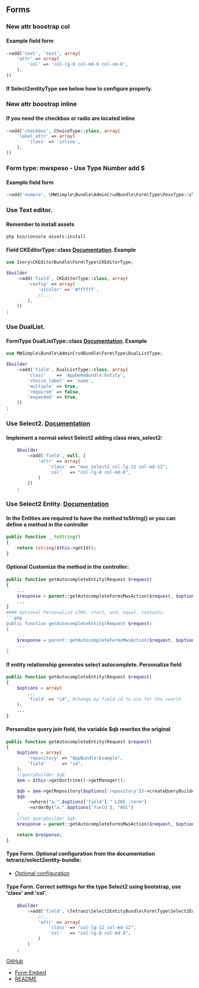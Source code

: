 ## Forms

### New attr boostrap col
#### Example field form
```php
->add('text', 'text', array(
    'attr' => array(
        'col' => 'col-lg-6 col-md-6 col-sm-6',
    ),
))
```
#### If Select2entityType see below how to configure properly.

### New attr boostrap inline
#### If you need the checkbox or radio are located inline
```php
->add('checkbox', ChoiceType::class, array(
    'label_attr' => array(
        'class' => 'inline',
    ),
))
```

### Form type: mwspeso - Use Type Number add $
#### Example field form
```php
->add('numero', \MWSimple\Bundle\AdminCrudBundle\Form\Type\PesoType::class)
```

### Use Text editor.

#### Remember to install assets
```cli
php bin/console assets:install
```
#### Field CKEditorType::class [Documentation](http://symfony.com/doc/master/bundles/IvoryCKEditorBundle/index.html). Example
```php
use Ivory\CKEditorBundle\Form\Type\CKEditorType;

$builder
    ->add('field', CKEditorType::class, array(
        'config' => array(
            'uiColor' => '#ffffff',
            //...
        ),
    ))
;
```

### Use DualList.
#### FormType DualListType::class [Documentation](http://bootsnipp.com/snippets/featured/bootstrap-dual-list). Example
```php
use MWSimple\Bundle\AdminCrudBundle\Form\Type\DualListType;

$builder
    ->add('field', DualListType::class, array(
        'class'    => 'AppDemoBundle:Entity',
        'choice_label' => 'name',
        'multiple' => true,
        'required' => false,
        'expanded' => true,
    ))
;
```

### Use Select2. [Documentation](http://select2.github.io/)
#### Implement a normal select Select2 adding class mws_select2:
```php
    $builder
        ->add('field', null, [
            'attr' => array(
                'class' => "mws_select2 col-lg-12 col-md-12",
                'col'   => "col-lg-8 col-md-8",
            )
        ])
    ;
```
### Use Select2 Entity. [Documentation](https://github.com/tetranz/select2entity-bundle)
#### In the Entities are required to have the method toString() or you can define a method in the controller
```php
public function __toString()
{
    return (string)$this->getId();
}
```
#### Optional Customize the method in the controller:
```php
public function getAutocompleteEntity(Request $request)
{
    ...
    $response = parent::getAutocompleteFormsMwsAction($request, $options, null, "getId");
    ...
}
#### Optional Personalize LIKE: start, end, equal, contains:
```php
public function getAutocompleteEntity(Request $request)
{
    ...
    $response = parent::getAutocompleteFormsMwsAction($request, $options, null, null, "equal");
    ...
}
```
#### If entity relationship generates select autocomplete. Personalize field
```php
public function getAutocompleteEntity(Request $request)
{
    $options = array(
        ...
        'field' => "id", #change by field id to use for the search
    );
    ...
}
```
#### Personalize query join field, the variable $qb rewrites the original
```php
public function getAutocompleteEntity(Request $request)
{
    $options = array(
        'repository' => "AppBundle:Example",
        'field'      => "id",
    );
    //querybuilder $qb
    $em = $this->getDoctrine()->getManager();

    $qb = $em->getRepository($options['repository'])->createQueryBuilder('a');
    $qb
        ->where("a.".$options['field']." LIKE :term")
        ->orderBy("a.".$options['field'], "ASC")
    ;
    //set querybuilder $qb
    $response = parent::getAutocompleteFormsMwsAction($request, $options, $qb);

    return $response;
}
```
#### Type Form. Optional configuration from the documentation tetranz/select2entity-bundle:
* [Optional configuration](https://github.com/tetranz/select2entity-bundle#how-to-use)
#### Type Form. Correct settings for the type Select2 using bootstrap, use 'class' and 'col'.
```php
    $builder
        ->add('field', \Tetranz\Select2EntityBundle\Form\Type\Select2EntityType::class, array(
            //...
            'attr' => array(
                'class' => "col-lg-12 col-md-12",
                'col'   => "col-lg-8 col-md-8",
            )
        )
    ;
```

[GitHub](https://github.com/nghuuphuoc/bootstrapvalidator)

* [Form Embed](formsembed.md)
* [README](README_EN.md)
